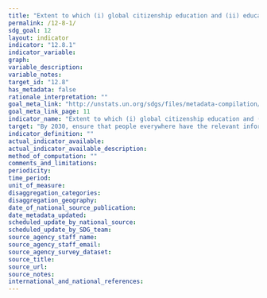 ```yaml
---
title: "Extent to which (i) global citizenship education and (ii) education for sustainable development (including climate change education) are mainstreamed in (a) national education policies (b) curricula  (c) teacher education and (d) student assessment"
permalink: /12-8-1/
sdg_goal: 12
layout: indicator
indicator: "12.8.1"
indicator_variable: 
graph: 
variable_description: 
variable_notes: 
target_id: "12.8"
has_metadata: false
rationale_interpretation: ""
goal_meta_link: "http://unstats.un.org/sdgs/files/metadata-compilation/Metadata-Goal-12.pdf"
goal_meta_link_page: 11
indicator_name: "Extent to which (i) global citizenship education and (ii) education for sustainable development (including climate change education) are mainstreamed in (a) national education policies (b) curricula  (c) teacher education and (d) student assessment"
target: "By 2030, ensure that people everywhere have the relevant information and awareness for sustainable development and lifestyles in harmony with nature."
indicator_definition: ""
actual_indicator_available: 
actual_indicator_available_description: 
method_of_computation: ""
comments_and_limitations: 
periodicity: 
time_period: 
unit_of_measure: 
disaggregation_categories: 
disaggregation_geography: 
date_of_national_source_publication: 
date_metadata_updated: 
scheduled_update_by_national_source: 
scheduled_update_by_SDG_team: 
source_agency_staff_name: 
source_agency_staff_email: 
source_agency_survey_dataset: 
source_title: 
source_url: 
source_notes: 
international_and_national_references: 
---
```


